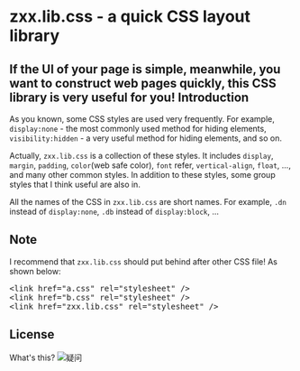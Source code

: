 zxx.lib.css - a quick CSS layout library
===============
If the UI of your page is simple, meanwhile, you want to construct web pages quickly, this CSS library is very useful for you!
Introduction
---------------
As you known, some CSS styles are used very frequently. For example, <code>display:none</code> - the most commonly used method for hiding elements, <code>visibility:hidden</code> - a very useful method for hiding elements, and so on. 

Actually, <code>zxx.lib.css</code> is a collection of these styles. It includes <code>display</code>, <code>margin</code>, <code>padding</code>, <code>color</code>(web safe color), <code>font</code> refer, <code>vertical-align</code>, <code>float</code>, ..., and many other common styles. In addition to these styles, some group styles that I think useful are also in.

All the names of the CSS in <code>zxx.lib.css</code> are short names. For example, <code>.dn</code> instead of <code>display:none</code>, <code>.db</code> instead of <code>display:block</code>, ...

Note
-------------------
I recommend that <code>zxx.lib.css</code> should put behind after other CSS file! As shown below:
<pre>&lt;link href="a.css" rel="stylesheet" /&gt;
&lt;link href="b.css" rel="stylesheet" /&gt;
&lt;link href="zxx.lib.css" rel="stylesheet" /&gt;</pre>
License
--------------------------
What's this? ![疑问](http://mat1.gtimg.com/www/mb/images/face/32.gif "疑问表情")